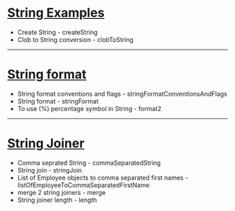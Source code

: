 # [String Examples](StringsPractice.java)
* Create String - createString
* Clob to String conversion - clobToString
------
# [String format](StringFormatPractice.java)
* String format conventions and flags - stringFormatConventionsAndFlags
* String format - stringFormat
* To use (%) percentage symbol in String - format2
------
# [String Joiner](StringJoinerPractice.java)
* Comma seprated String - commaSeparatedString
* String join - stringJoin
* List of Employee objects to comma separated first names - listOfEmployeeToCommaSeparatedFirstName
* merge 2 string joiners - merge
* String joiner length - length
